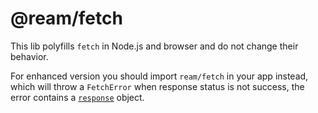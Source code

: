 # @ream/fetch

This lib polyfills `fetch` in Node.js and browser and do not change their behavior.

For enhanced version you should import `ream/fetch` in your app instead, which will throw a `FetchError` when response status is not success, the error contains a [`response`](https://developer.mozilla.org/en-US/docs/Web/API/Response) object.
